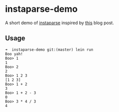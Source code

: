 # instaparse-demo

A short demo of
[instaparse](https://github.com/Engelberg/instaparse)
inspired by [this](http://gigasquidsoftware.com/wordpress/?p=689) blog post.

## Usage

    ➜  instaparse-demo git:(master) lein run
    Boo yah!
    Boo> 1
    1
    Boo> 2
    2
    Boo> 1 2 3
    [1 2 3]
    Boo> 1 + 2
    3
    Boo> 1 + 2 - 3
    0
    Boo> 3 * 4 / 3
    4
